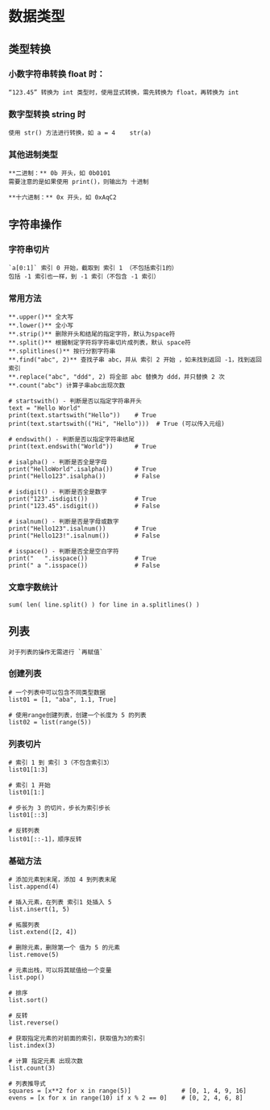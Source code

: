 # 数据类型

## 类型转换

### 小数字符串转换 float 时：

    “123.45” 转换为 int 类型时，使用显式转换，需先转换为 float，再转换为 int

### 数字型转换 string 时

    使用 str() 方法进行转换，如 a = 4    str(a)

### 其他进制类型

    **二进制：** 0b 开头，如 0b0101
    需要注意的是如果使用 print()，则输出为 十进制

    **十六进制：** 0x 开头，如 0xAqC2

## 字符串操作

### 字符串切片

    `a[0:1]` 索引 0 开始，截取到 索引 1 （不包括索引1的）
    包括 -1 索引也一样，到 -1 索引（不包含 -1 索引）

### 常用方法

    **.upper()** 全大写
    **.lower()** 全小写
    **.strip()** 删除开头和结尾的指定字符，默认为space符
    **.split()** 根据制定字符将字符串切片成列表，默认 space符
    **.splitlines()** 按行分割字符串
    **.find("abc", 2)** 查找子串 abc，并从 索引 2 开始 ，如未找到返回 -1，找到返回索引
    **.replace("abc", "ddd", 2) 将全部 abc 替换为 ddd，并只替换 2 次
    **.count("abc") 计算子串abc出现次数

    # startswith() - 判断是否以指定字符串开头
    text = "Hello World"
    print(text.startswith("Hello"))    # True
    print(text.startswith(("Hi", "Hello")))  # True (可以传入元组)
    
    # endswith() - 判断是否以指定字符串结尾
    print(text.endswith("World"))      # True
    
    # isalpha() - 判断是否全是字母
    print("HelloWorld".isalpha())      # True
    print("Hello123".isalpha())        # False
    
    # isdigit() - 判断是否全是数字
    print("123".isdigit())             # True
    print("123.45".isdigit())          # False
    
    # isalnum() - 判断是否是字母或数字
    print("Hello123".isalnum())        # True
    print("Hello123!".isalnum())       # False
    
    # isspace() - 判断是否全是空白字符
    print("   ".isspace())             # True
    print(" a ".isspace())             # False

### 文章字数统计

    sum( len( line.split() ) for line in a.splitlines() )

## 列表

    对于列表的操作无需进行 `再赋值`

### 创建列表

    # 一个列表中可以包含不同类型数据
    list01 = [1, "aba", 1.1, True]

    # 使用range创建列表，创建一个长度为 5 的列表
    list02 = list(range(5)) 

### 列表切片

    # 索引 1 到 索引 3（不包含索引3）
    list01[1:3] 

    # 索引 1 开始
    list01[1:]

    # 步长为 3 的切片，步长为索引步长
    list01[::3]

    # 反转列表
    list01[::-1]，顺序反转

### 基础方法

    # 添加元素到末尾，添加 4 到列表末尾
    list.append(4)

    # 插入元素，在列表 索引1 处插入 5 
    list.insert(1, 5)

    # 拓展列表
    list.extend([2, 4])

    # 删除元素，删除第一个 值为 5 的元素
    list.remove(5)

    # 元素出栈，可以将其赋值给一个变量
    list.pop()

    # 排序
    list.sort()

    # 反转
    list.reverse()

    # 获取指定元素的对前面的索引，获取值为3的索引
    list.index(3)

    # 计算 指定元素 出现次数
    list.count(3)

    # 列表推导式
    squares = [x**2 for x in range(5)]              # [0, 1, 4, 9, 16]
    evens = [x for x in range(10) if x % 2 == 0]    # [0, 2, 4, 6, 8]

